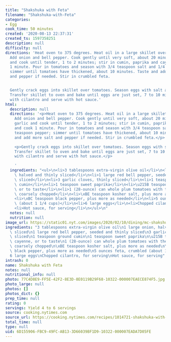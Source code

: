 ```yaml
---
title: "Shakshuka with Feta"
filename: "Shakshuka-with-Feta"
categories:
- Egg
cook_time: 50 minutes
created: '2020-08-13 22:37:31'
created_ts: 1597358251
description: null
difficulty: null
directions: 'Heat oven to 375 degrees. Heat oil in a large skillet over medium-low.
  Add onion and bell pepper. Cook gently until very soft, about 20 minutes. Add garlic
  and cook until tender, 1 to 2 minutes; stir in cumin, paprika and cayenne, and cook
  1 minute. Pour in tomatoes and season with 3/4 teaspoon salt and 1/4 teaspoon pepper;
  simmer until tomatoes have thickened, about 10 minutes. Taste and add more salt
  and pepper if needed. Stir in crumbled feta.


  Gently crack eggs into skillet over tomatoes. Season eggs with salt and pepper.
  Transfer skillet to oven and bake until eggs are just set, 7 to 10 minutes. Sprinkle
  with cilantro and serve with hot sauce.'
html:
  description: null
  directions: '<p>Heat oven to 375 degrees. Heat oil in a large skillet over medium-low.
    Add onion and bell pepper. Cook gently until very soft, about 20 minutes. Add
    garlic and cook until tender, 1 to 2 minutes; stir in cumin, paprika and cayenne,
    and cook 1 minute. Pour in tomatoes and season with 3/4 teaspoon salt and 1/4
    teaspoon pepper; simmer until tomatoes have thickened, about 10 minutes. Taste
    and add more salt and pepper if needed. Stir in crumbled feta.</p>

    <p>Gently crack eggs into skillet over tomatoes. Season eggs with salt and pepper.
    Transfer skillet to oven and bake until eggs are just set, 7 to 10 minutes. Sprinkle
    with cilantro and serve with hot sauce.</p>

    '
  ingredients: "<ul>\n<li>3 tablespoons extra-virgin olive oil</li>\n<li>1 large onion,\
    \ halved and thinly sliced</li>\n<li>1 large red bell pepper, seeded and thinly\
    \ sliced</li>\n<li>3 garlic cloves, thinly sliced</li>\n<li>1 teaspoon ground\
    \ cumin</li>\n<li>1 teaspoon sweet paprika</li>\n<li>\u215B teaspoon ground cayenne,\
    \ or to taste</li>\n<li>1 (28-ounce) can whole plum tomatoes with their juices,\
    \ coarsely chopped</li>\n<li>\xBE teaspoon kosher salt, plus more as needed</li>\n\
    <li>\xBC teaspoon black pepper, plus more as needed</li>\n<li>5 ounces feta, crumbled\
    \ (about 1 1/4 cups)</li>\n<li>6 large eggs</li>\n<li>Chopped cilantro, for serving</li>\n\
    <li>Hot sauce, for serving</li>\n</ul>\n"
  notes: null
  nutrition: null
image_url: https://static01.nyt.com/images/2020/02/10/dining/mc-shakshuka/mc-shakshuka-articleLarge.jpg
ingredients: "3 tablespoons extra-virgin olive oil\n1 large onion, halved and thinly\
  \ sliced\n1 large red bell pepper, seeded and thinly sliced\n3 garlic cloves, thinly\
  \ sliced\n1 teaspoon ground cumin\n1 teaspoon sweet paprika\n\u215B teaspoon ground\
  \ cayenne, or to taste\n1 (28-ounce) can whole plum tomatoes with their juices,\
  \ coarsely chopped\n\xBE teaspoon kosher salt, plus more as needed\n\xBC teaspoon\
  \ black pepper, plus more as needed\n5 ounces feta, crumbled (about 1 1/4 cups)\n\
  6 large eggs\nChopped cilantro, for serving\nHot sauce, for serving"
intrash: 0
name: Shakshuka with Feta
notes: null
nutritional_info: null
photo: 77C4D8E9-FF5E-42F2-8E3D-8E0119B29F68-10322-000007EAECE874F5.jpg
photo_large: null
photos: []
photos_dict: {}
prep_time: null
rating: 0
servings: Yield 4 to 6 servings
source: cooking.nytimes.com
source_url: https://cooking.nytimes.com/recipes/1014721-shakshuka-with-feta
total_time: null
type: null
uid: 6D155906-FBC9-49FC-AB13-3D66039BF1D9-10322-000007EADA7D05FE
---
```


